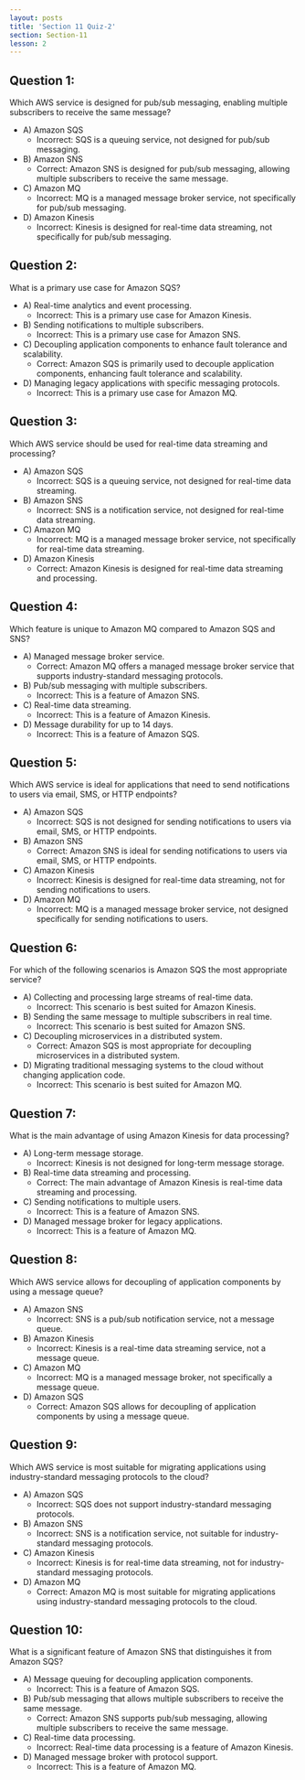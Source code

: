 ```yaml
---
layout: posts
title: 'Section 11 Quiz-2'
section: Section-11
lesson: 2
---
```


<!-- Content Covered Lessons-6 to 10 of Section-11 -->

## Question 1:

Which AWS service is designed for pub/sub messaging, enabling multiple subscribers to receive the same message?

- A) Amazon SQS
  - Incorrect: SQS is a queuing service, not designed for pub/sub messaging.
- B) Amazon SNS
  - Correct: Amazon SNS is designed for pub/sub messaging, allowing multiple subscribers to receive the same message.
- C) Amazon MQ
  - Incorrect: MQ is a managed message broker service, not specifically for pub/sub messaging.
- D) Amazon Kinesis
  - Incorrect: Kinesis is designed for real-time data streaming, not specifically for pub/sub messaging.

<!-- pagebreak -->

## Question 2:

What is a primary use case for Amazon SQS?

- A) Real-time analytics and event processing.
  - Incorrect: This is a primary use case for Amazon Kinesis.
- B) Sending notifications to multiple subscribers.
  - Incorrect: This is a primary use case for Amazon SNS.
- C) Decoupling application components to enhance fault tolerance and scalability.
  - Correct: Amazon SQS is primarily used to decouple application components, enhancing fault tolerance and scalability.
- D) Managing legacy applications with specific messaging protocols.
  - Incorrect: This is a primary use case for Amazon MQ.

<!-- pagebreak -->

## Question 3:

Which AWS service should be used for real-time data streaming and processing?

- A) Amazon SQS
  - Incorrect: SQS is a queuing service, not designed for real-time data streaming.
- B) Amazon SNS
  - Incorrect: SNS is a notification service, not designed for real-time data streaming.
- C) Amazon MQ
  - Incorrect: MQ is a managed message broker service, not specifically for real-time data streaming.
- D) Amazon Kinesis
  - Correct: Amazon Kinesis is designed for real-time data streaming and processing.

<!-- pagebreak -->

## Question 4:

Which feature is unique to Amazon MQ compared to Amazon SQS and SNS?

- A) Managed message broker service.
  - Correct: Amazon MQ offers a managed message broker service that supports industry-standard messaging protocols.
- B) Pub/sub messaging with multiple subscribers.
  - Incorrect: This is a feature of Amazon SNS.
- C) Real-time data streaming.
  - Incorrect: This is a feature of Amazon Kinesis.
- D) Message durability for up to 14 days.
  - Incorrect: This is a feature of Amazon SQS.

<!-- pagebreak -->

## Question 5:

Which AWS service is ideal for applications that need to send notifications to users via email, SMS, or HTTP endpoints?

- A) Amazon SQS
  - Incorrect: SQS is not designed for sending notifications to users via email, SMS, or HTTP endpoints.
- B) Amazon SNS
  - Correct: Amazon SNS is ideal for sending notifications to users via email, SMS, or HTTP endpoints.
- C) Amazon Kinesis
  - Incorrect: Kinesis is designed for real-time data streaming, not for sending notifications to users.
- D) Amazon MQ
  - Incorrect: MQ is a managed message broker service, not designed specifically for sending notifications to users.

<!-- pagebreak -->

## Question 6:

For which of the following scenarios is Amazon SQS the most appropriate service?

- A) Collecting and processing large streams of real-time data.
  - Incorrect: This scenario is best suited for Amazon Kinesis.
- B) Sending the same message to multiple subscribers in real time.
  - Incorrect: This scenario is best suited for Amazon SNS.
- C) Decoupling microservices in a distributed system.
  - Correct: Amazon SQS is most appropriate for decoupling microservices in a distributed system.
- D) Migrating traditional messaging systems to the cloud without changing application code.
  - Incorrect: This scenario is best suited for Amazon MQ.

<!-- pagebreak -->

## Question 7:

What is the main advantage of using Amazon Kinesis for data processing?

- A) Long-term message storage.
  - Incorrect: Kinesis is not designed for long-term message storage.
- B) Real-time data streaming and processing.
  - Correct: The main advantage of Amazon Kinesis is real-time data streaming and processing.
- C) Sending notifications to multiple users.
  - Incorrect: This is a feature of Amazon SNS.
- D) Managed message broker for legacy applications.
  - Incorrect: This is a feature of Amazon MQ.

<!-- pagebreak -->

## Question 8:

Which AWS service allows for decoupling of application components by using a message queue?

- A) Amazon SNS
  - Incorrect: SNS is a pub/sub notification service, not a message queue.
- B) Amazon Kinesis
  - Incorrect: Kinesis is a real-time data streaming service, not a message queue.
- C) Amazon MQ
  - Incorrect: MQ is a managed message broker, not specifically a message queue.
- D) Amazon SQS
  - Correct: Amazon SQS allows for decoupling of application components by using a message queue.

<!-- pagebreak -->

## Question 9:

Which AWS service is most suitable for migrating applications using industry-standard messaging protocols to the cloud?

- A) Amazon SQS
  - Incorrect: SQS does not support industry-standard messaging protocols.
- B) Amazon SNS
  - Incorrect: SNS is a notification service, not suitable for industry-standard messaging protocols.
- C) Amazon Kinesis
  - Incorrect: Kinesis is for real-time data streaming, not for industry-standard messaging protocols.
- D) Amazon MQ
  - Correct: Amazon MQ is most suitable for migrating applications using industry-standard messaging protocols to the cloud.

<!-- pagebreak -->

## Question 10:

What is a significant feature of Amazon SNS that distinguishes it from Amazon SQS?

- A) Message queuing for decoupling application components.
  - Incorrect: This is a feature of Amazon SQS.
- B) Pub/sub messaging that allows multiple subscribers to receive the same message.
  - Correct: Amazon SNS supports pub/sub messaging, allowing multiple subscribers to receive the same message.
- C) Real-time data processing.
  - Incorrect: Real-time data processing is a feature of Amazon Kinesis.
- D) Managed message broker with protocol support.
  - Incorrect: This is a feature of Amazon MQ.
